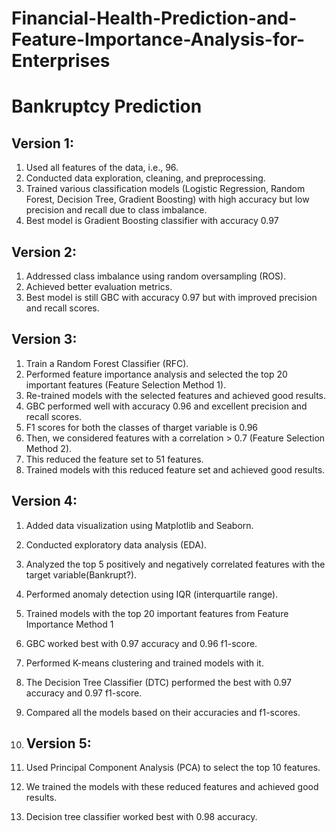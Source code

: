 # Financial-Health-Prediction-and-Feature-Importance-Analysis-for-Enterprises
# Bankruptcy Prediction
## Version 1:
1. Used all features of the data, i.e., 96.
2. Conducted data exploration, cleaning, and preprocessing.
3. Trained various classification models (Logistic Regression, Random Forest, Decision Tree, Gradient Boosting) with high accuracy but low precision and recall due to class imbalance.
4. Best model is Gradient Boosting classifier with accuracy 0.97 
## Version 2:
1. Addressed class imbalance using random oversampling (ROS).
2. Achieved better evaluation metrics.
3. Best model is still GBC with accuracy 0.97 but with improved precision and recall scores.

## Version 3:
1. Train a Random Forest Classifier (RFC).
2. Performed feature importance analysis and selected the top 20 important features (Feature Selection Method 1).
3. Re-trained models with the selected features and achieved good results.
4. GBC performed well with accuracy 0.96 and excellent precision and recall scores.
5. F1 scores for both the classes of tharget variable is 0.96
6. Then, we considered features with a correlation > 0.7 (Feature Selection Method 2).
7. This reduced the feature set to 51 features.
8. Trained models with this reduced feature set and achieved good results.

## Version 4:
1. Added data visualization using Matplotlib and Seaborn.
2. Conducted exploratory data analysis (EDA).
3. Analyzed the top 5 positively and negatively correlated features with the target variable(Bankrupt?).
4. Performed anomaly detection using IQR (interquartile range).
5. Trained models with the top 20 important features from Feature Importance Method 1
6. GBC worked best with 0.97 accuracy and 0.96 f1-score.
7. Performed K-means clustering and trained models with it.
8. The Decision Tree Classifier (DTC) performed the best with 0.97 accuracy and 0.97 f1-score.
9. Compared all the models based on their accuracies and f1-scores.

10. ## Version 5:
1. Used Principal Component Analysis (PCA) to select the top 10 features.
2. We trained the models with these reduced features and achieved good results.
3. Decision tree classifier worked best with 0.98 accuracy.

